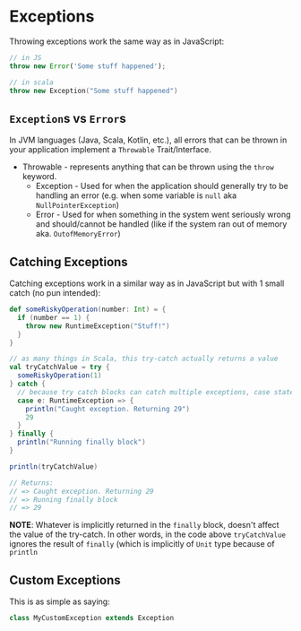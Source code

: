 # Exceptions

Throwing exceptions work the same way as in JavaScript:

```javascript
// in JS
throw new Error('Some stuff happened');
```

```scala
// in scala
throw new Exception("Some stuff happened") 
```

## `Exception`s vs `Error`s

In JVM languages (Java, Scala, Kotlin, etc.), all errors that can be thrown in your application implement a `Throwable` Trait/Interface.

* Throwable - represents anything that can be thrown using the `throw` keyword.
  * Exception - Used for when the application should generally try to be handling an error (e.g. when some variable is `null` aka `NullPointerException`)
  * Error - Used for when something in the system went seriously wrong and should/cannot be handled (like if the system ran out of memory aka. `OutofMemoryError`)

## Catching Exceptions

Catching exceptions work in a similar way as in JavaScript but with 1 small catch (no pun intended):

```scala
def someRiskyOperation(number: Int) = {
  if (number == 1) {
    throw new RuntimeException("Stuff!")
  }
}

// as many things in Scala, this try-catch actually returns a value
val tryCatchValue = try {
  someRiskyOperation(1)
} catch {
  // because try catch blocks can catch multiple exceptions, case statements are used!
  case e: RuntimeException => {
    println("Caught exception. Returning 29")
    29
  }
} finally {
  println("Running finally block")
}

println(tryCatchValue)

// Returns:
// => Caught exception. Returning 29
// => Running finally block
// => 29
```

**NOTE**: Whatever is implicitly returned in the `finally` block, doesn't affect the value of the try-catch. In other words, in the code above `tryCatchValue` ignores the result of `finally` (which is implicitly of `Unit` type because of `println`

## Custom Exceptions

This is as simple as saying:

```scala
class MyCustomException extends Exception
```
